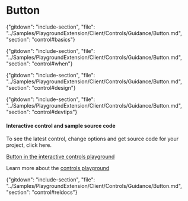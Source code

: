 ﻿# Button

{"gitdown": "include-section", "file": "../Samples/PlaygroundExtension/Client/Controls/Guidance/Button.md", "section": "control#basics"}

<!-- TODO get an IMAGE to embed here -->


<!-- TODO get an SAMPLE CODE to embed here -->

{"gitdown": "include-section", "file": "../Samples/PlaygroundExtension/Client/Controls/Guidance/Button.md", "section": "control#when"}

{"gitdown": "include-section", "file": "../Samples/PlaygroundExtension/Client/Controls/Guidance/Button.md", "section": "control#design"}

{"gitdown": "include-section", "file": "../Samples/PlaygroundExtension/Client/Controls/Guidance/Button.md", "section": "control#devtips"}

#### Interactive control and sample source code
To see the latest control, change options and get source code for your project, click here.

<a href="https://ms.portal.azure.com/?Microsoft_Azure_Playground=true#blade/Microsoft_Azure_Playground/ControlsIndexBlade/Button_create_Playground" target="_blank">Button in the interactive controls playground</a>

Learn more about the [controls playground](./top-extensions-controls-playground.md)

{"gitdown": "include-section", "file": "../Samples/PlaygroundExtension/Client/Controls/Guidance/Button.md", "section": "control#reldocs"}
